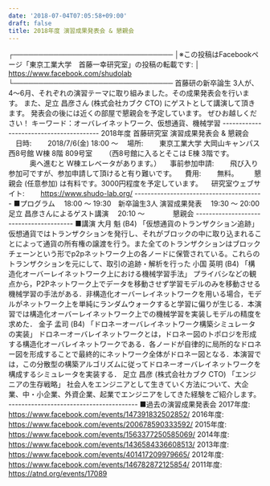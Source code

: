 ```yaml
---
date: '2018-07-04T07:05:58+09:00'
draft: false
title: 2018年度 演習成果発表会 & 懇親会
---
```


┌──────────────────────────────── │※この投稿はFacebookページ「東京工業大学　首藤一幸研究室」の投稿の転載です: │ https://www.facebook.com/shudolab └──────────────────────────────── 首藤研の新卒論生 3人が、4～6月、それぞれの演習テーマに取り組みました。その成果発表会を行います。 また、足立 昌彦さん (株式会社カブク CTO) にゲストとして講演して頂きます。 発表会の後には近くの部屋で懇親会を予定しています。 ぜひお越しください！ キーワード：オーバレイネットワーク、仮想通貨、機械学習 ---------------------------------------- 2018年度 首藤研究室 演習成果発表会 & 懇親会 　日時: 　　2018/7/6(金) 18:00 ～ 　場所: 　　東京工業大学 大岡山キャンパス 西8号館 W棟 8階 809号室 　　（西8号館に入るとそこは E棟 3階です。 　　　奥へ進むと W棟エレベータがあります。） 　事前参加申請: 　　飛び入り参加可ですが、参加申請して頂けると有り難いです。 　費用: 　　無料。 　　懇親会 (任意参加) は有料です。3000円程度を予定しています。 　研究室ウェブサイト: 　　https://www.shudo-lab.org/ ---------------------------------------- ■プログラム 　18:00 ～ 19:30　新卒論生3人 演習成果発表 　19:30 ～ 20:00　足立 昌彦さんによるゲスト講演 　20:10 ～　　　　懇親会 ---------------------------------------- ■講演 大月 魁 (B4) 「仮想通貨のトランザクション追跡」 仮想通貨ではトランザクションを発行し、それがブロックの中に取り込まれることによって通貨の所有権の譲渡を行う。また全てのトランザクションはブロックチェーンという形でp2pネットワーク上の各ノードに保管されている。これらのトランザクションを元にして、取引の追跡・解析を行った 小国 英明 (B4) 「構造化オーバーレイネットワーク上における機械学習手法」 プライバシなどの観点から，P2Pネットワーク上でデータを移動させず学習モデルのみを移動させる機械学習の手法がある．非構造化オーバーレイネットワークを用いる場合，モデルがネットワーク上を単純にランダムウォークすると学習に偏りが生じる．本演習では構造化オーバーレイネットワーク上での機械学習を実装しモデルの精度を求めた． 金子 孟司 (B4) 「ドロネーオーバレイネットワーク構築シミュレータの実装」 ドロネーオーバレイネットワークとは，ドロネー図のトポロジを形成する構造化オーバレイネットワークである．各ノードが自律的に局所的なドロネー図を形成することで最終的にネットワーク全体がドロネー図となる．本演習では，この分散型の構築アルゴリズムに従ってドロネーオーバレイネットワークを構成するシミュレータを実装する． 足立 昌彦 (株式会社カブク CTO) 「エンジニアの生存戦略」 社会人をエンジニアとして生きていく方法について、大企業、中・小企業、外資企業、起業でエンジニアをしてきた経験をご紹介します。 ---------------------------------------- ■過去の演習成果発表会 2017年度: https://www.facebook.com/events/147391832502852/ 2016年度: https://www.facebook.com/events/200678590333592/ 2015年度: https://www.facebook.com/events/1563377250585069/ 2014年度: https://www.facebook.com/events/1436584336608513/ 2013年度: https://www.facebook.com/events/401417209979665/ 2012年度: https://www.facebook.com/events/146782872125854/ 2011年度: https://atnd.org/events/17089
